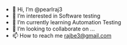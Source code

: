 - 👋 Hi, I’m @pearlraj3
- 👀 I’m interested in Software testing
- 🌱 I’m currently learning Automation Testing
- 💞️ I’m looking to collaborate on ...
- 📫 How to reach me rajbe3@gmail.com

<!---
pearlraj3/pearlraj3 is a ✨ special ✨ repository because its `README.md` (this file) appears on your GitHub profile.
You can click the Preview link to take a look at your changes.
--->
